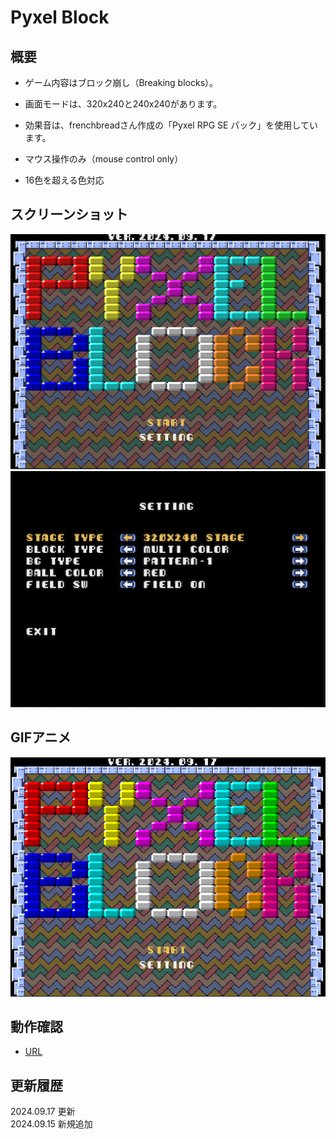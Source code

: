 # Pyxel Block

## 概要
- ゲーム内容はブロック崩し（Breaking blocks）。
- 画面モードは、320x240と240x240があります。
- 効果音は、frenchbreadさん作成の「Pyxel RPG SE パック」を使用しています。

- マウス操作のみ（mouse control only）
- 16色を超える色対応

## スクリーンショット
![SS](pyxelblk.png) 
![SS](pyxelblk_setting.png) 


## GIFアニメ
![GIF](pyxelblk512.gif)

## 動作確認
- [URL](https://sanbunnoichi.web.fc2.com/pyxel/pyxelblk.html)

## 更新履歴
2024.09.17 更新  
2024.09.15 新規追加  

